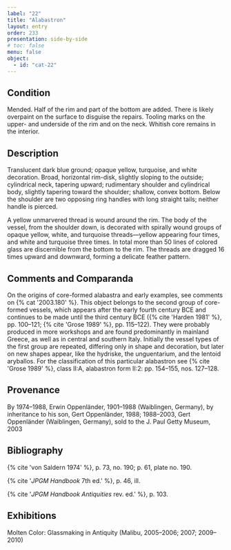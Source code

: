 ```yaml
---
label: "22"
title: "Alabastron"
layout: entry
order: 233
presentation: side-by-side
# toc: false
menu: false
object:
  - id: "cat-22"
---
```


## Condition

Mended. Half of the rim and part of the bottom are added. Τhere is likely overpaint on the surface to disguise the repairs. Tooling marks on the upper- and underside of the rim and on the neck. Whitish core remains in the interior.

## Description

Translucent dark blue ground; opaque yellow, turquoise, and white decoration. Broad, horizontal rim-disk, slightly sloping to the outside; cylindrical neck, tapering upward; rudimentary shoulder and cylindrical body, slightly tapering toward the shoulder; shallow, convex bottom. Below the shoulder are two opposing ring handles with long straight tails; neither handle is pierced.

A yellow unmarvered thread is wound around the rim. The body of the vessel, from the shoulder down, is decorated with spirally wound groups of opaque yellow, white, and turquoise threads—yellow appearing four times, and white and turquoise three times. In total more than 50 lines of colored glass are discernible from the bottom to the rim. The threads are dragged 16 times upward and downward, forming a delicate feather pattern.

## Comments and Comparanda

On the origins of core-formed alabastra and early examples, see comments on {% cat '2003.180' %}. This object belongs to the second group of core-formed vessels, which appears after the early fourth century BCE and continues to be made until the third century BCE ({% cite 'Harden 1981' %}, pp. 100–121; {% cite 'Grose 1989' %}, pp. 115–122). They were probably produced in more workshops and are found predominantly in mainland Greece, as well as in central and southern Italy. Initially the vessel types of the first group are repeated, differing only in shape and decoration, but later on new shapes appear, like the hydriske, the unguentarium, and the lentoid aryballos. For the classification of this particular alabastron see {% cite 'Grose 1989' %}, class II:A, alabastron form II:2: pp. 154–155, nos. 127–128.

## Provenance

By 1974–1988, Erwin Oppenländer, 1901–1988 (Waiblingen, Germany), by inheritance to his son, Gert Oppenländer, 1988; 1988–2003, Gert Oppenländer (Waiblingen, Germany), sold to the J. Paul Getty Museum, 2003

## Bibliography

{% cite 'von Saldern 1974' %}, p. 73, no. 190; p. 61, plate no. 190.

{% cite '*JPGM Handbook* 7th ed.' %}, p. 46, ill.

{% cite '*JPGM Handbook Antiquities* rev. ed.' %}, p. 103.

## Exhibitions

Molten Color: Glassmaking in Antiquity (Malibu, 2005–2006; 2007; 2009–2010)